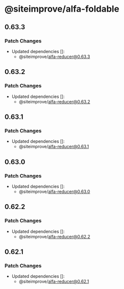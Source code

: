 # @siteimprove/alfa-foldable

## 0.63.3

### Patch Changes

- Updated dependencies []:
  - @siteimprove/alfa-reducer@0.63.3

## 0.63.2

### Patch Changes

- Updated dependencies []:
  - @siteimprove/alfa-reducer@0.63.2

## 0.63.1

### Patch Changes

- Updated dependencies []:
  - @siteimprove/alfa-reducer@0.63.1

## 0.63.0

### Patch Changes

- Updated dependencies []:
  - @siteimprove/alfa-reducer@0.63.0

## 0.62.2

### Patch Changes

- Updated dependencies []:
  - @siteimprove/alfa-reducer@0.62.2

## 0.62.1

### Patch Changes

- Updated dependencies []:
  - @siteimprove/alfa-reducer@0.62.1
